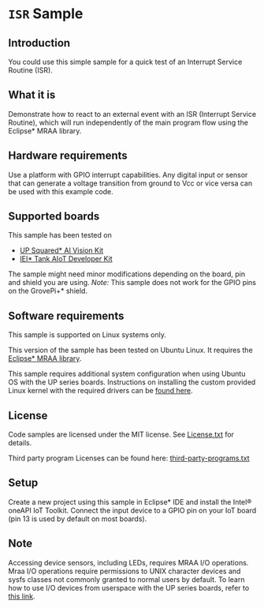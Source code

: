 # `ISR` Sample

## Introduction
You could use this simple sample for a quick test of an Interrupt Service Routine (ISR).

## What it is
Demonstrate how to react to an external event with an ISR
(Interrupt Service Routine), which will run independently of the main program
flow using the Eclipse* MRAA library.

## Hardware requirements
Use a platform with GPIO interrupt capabilities. Any
digital input or sensor that can generate a voltage transition from ground to
Vcc or vice versa can be used with this example code.

## Supported boards
This sample has been tested on
- [UP Squared\* AI Vision Kit](https://software.intel.com/en-us/iot/hardware/up-squared-ai-vision-dev-kit)
- [IEI\* Tank AIoT Developer Kit](https://software.intel.com/en-us/iot/hardware/iei-tank-dev-kit-core)

The sample might need minor modifications depending on the board, pin and
shield you are using.
*Note:* This sample does not work for the GPIO pins on the GrovePi+* shield.

## Software requirements
This sample is supported on Linux systems only.

This version of the sample has been tested on Ubuntu Linux. It requires the
[Eclipse* MRAA library](https://github.com/intel-iot-devkit/mraa).

This sample requires additional system configuration when using Ubuntu OS with
the UP series boards. Instructions on installing the custom provided Linux
kernel with the required drivers can be
[found here](https://wiki.up-community.org/Ubuntu#Ubuntu_18.04_installation_and_configuration).

## License

Code samples are licensed under the MIT license. See
[License.txt](https://github.com/oneapi-src/oneAPI-samples/blob/master/License.txt) for details.

Third party program Licenses can be found here:
[third-party-programs.txt](https://github.com/oneapi-src/oneAPI-samples/blob/master/third-party-programs.txt)

## Setup
Create a new project using this sample in Eclipse* IDE and install the
Intel® oneAPI IoT Toolkit. Connect the input device to a GPIO pin on your IoT
board (pin 13 is used by default on most boards).

## Note
Accessing device sensors, including LEDs, requires MRAA I/O operations.
Mraa I/O operations require permissions to UNIX character devices and sysfs
classes not commonly granted to normal users by default. To learn how to use
I/O devices from userspace with the UP series boards, refer to [this
link](https://wiki.up-community.org/Ubuntu#Enable_the_HAT_functionality_from_userspace).

